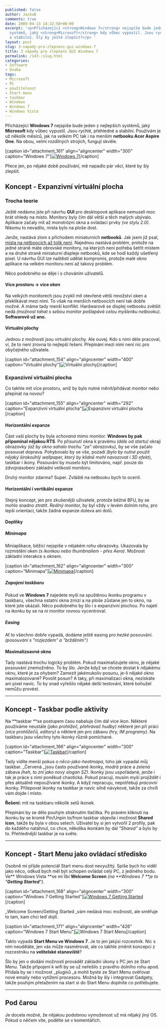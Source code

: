 ```yaml
---
published: false
author: JackuB
comments: true
date: 2009-04-13 14:32:50+00:00
excerpt: '<p>Přicházející <strong>Windows 7</strong> nejspíše bude jeden z nejlepších
  systémů, jaký <strong>Microsoft</strong> kdy vůbec vypustil. Jsou rychlé, přehledné
  a stabilní. Šly by ještě zlepšit?</p> '
layout: post
slug: 3-napady-pro-zlepseni-gui-windows-7
title: 3 nápady pro zlepšení GUI Windows 7
permalink: /143-:slug.html
categories:
- Software
- Úvaha
tags:
- Microsoft
- PC
- použitelnost
- Start menu
- taskbar
- Windows
- Windows 7
- Windows Vista
---
```


Přicházející **Windows 7** nejspíše bude jeden z nejlepších systémů, jaký **Microsoft** kdy vůbec vypustil. Jsou rychlé, přehledné a stabilní. Používám je už několik měsíců, jak na _velkém_ PC tak i na menším **netbooku Acer Aspire One**. Na obou, velmi rozdílných strojích, fungují skvěle.



[caption id="attachment_161" align="aligncenter" width="300" caption="Windows 7"][![Windows 7](/uploads/2009/04/windows7-300x240.jpg)](/uploads/2009/04/windows7.jpg)[/caption]



Přece jen, po nějaké době používání, mě napadlo pár věcí, které by šly zlepšit.





## Koncept - Expanzivní virtuální plocha




### Trocha teorie




Ještě nedávno jste při návrhu **GUI** pro desktopové aplikace nemuseli moc brát ohledy na místo. Monitory byly čím dál větší a těch malých ubývalo. Aplikace začaly mít až monstrózní okna a ovládací prvky _(ve stylu 2.0)_. Nikomu to nevadilo, místa bylo na ploše dost.

Jenže, nastává zlom s příchodem miniaturních **netbooků**. Jak jsem již psal, [místa na netboocích až tolik není](http://jedenbod.cz/56-office-2007-acer-aspire-one.html). Najednou nastává problém, protože na jedné straně máte obrovské monitory, na kterých není potřeba šetřit místem a na druhé straně miniaturní displeje netbooků, kde se hodí každý ušetřený pixel. U návrhu GUI lze naštěstí udělat kompromis, protože malé okno aplikace na velkém monitoru není až takový problém.





Něco podobného se děje i s chováním uživatelů.





#### Více prostoru -> více oken




Na velkých monitorech jsou zvyklí mít otevřené větší množství oken a překlikávat mezi nimi. To však na menších netboocích není tak dobře možné. A máme tady menší konflikt. Hardwarově se displej netbooku zvětšit nedá _(možnost tahat s sebou monitor pošlapává celou myšlenku netbooku)_. **Softwarově už ano.**





#### Virtuální plochy




Jednou z možností jsou virtuální plochy. Ale ouvej. Kdo s nimi déle pracoval, ví, že to není zrovna to nejlepší řešení. Přepínání mezi nimi není nic pro obyčejného uživatele.



[caption id="attachment_154" align="aligncenter" width="400" caption="Virtuální plochy"]![Virtuální plochy](/uploads/2009/04/virtualni-plochy.jpg)[/caption]



### Expanzivní virtuální plocha




Co takhle mít více prostoru, aniž by bylo nutné měnit/přidávat monitor nebo přepínat na _novou_?



[caption id="attachment_155" align="aligncenter" width="292" caption="Expanzivní virtuální plocha"]![Expanzivní virtuální plocha](/uploads/2009/04/exp-virt-plocha1.jpg)[/caption]



#### Horizontální expanze




Část vaší plochy by byla _schovaná_ mimo monitor. **Windows by pak připomínal nějakou RTS**. Po přisunutí okna k pravému _(dále od startu)_ okraji obrazovky _(až by okno sahalo trochu "za" obrazovku)_, by se vše začalo posouvat doprava. Pohybovalo by se vše, pozadí _(bylo by nutné použít nějaký širokoúhlý wallpaper, který by klidně mohl navozovat i 3D efekt)_, taskbar i ikony. Posouvání by muselo být limitováno, např. pouze do zdvojnásobení základní velikosti monitoru.

Druhý monitor zdarma? Super. Zvláště na netbooku bych to ocenil.





#### Horizontální i vertikální expanze




Stejný koncept, jen pro zkušenější uživatele, protože běžné BFU, by se mohlo snadno _ztratit_. _Reálný_ monitor, by byl vždy v levém dolním rohu, pro lepší orientaci, takže žádná expanze doleva ani dolů.





#### Doplňky




##### Minimapa




Miniaplikace, běžící nejspíše v nějakém rohu obrazovky. Ukazovala by rozmístění oken _(s ikonkou nebo thumbnailem - přes Aero)_. Možnost základní interakce s oknem.



[caption id="attachment_162" align="aligncenter" width="300" caption="Minimapa"][![Minimapa](/uploads/2009/04/exp-virt-plocha-minimapa-300x240.jpg)](/uploads/2009/04/exp-virt-plocha-minimapa.jpg)[/caption]



##### Zapojení taskbaru




Pokud ve **Windows 7** najedete myší na spuštěnou ikonku programu v taskbaru, všechna ostatní okna zmizí a na ploše zůstane jen to okno, na které jste ukázali. Něco podobného by šlo i s expanzivní plochou. Po najetí na ikonku by se na ní monitor rovnou vycentroval.





##### Easing




Ať to všechno dobře vypadá, dodáme ještě easing pro _hezké_ posouvání. _(posouvání s "rozjezdem" a "bržděním")_





#### Maximalizoavné okno




Tady nastává trochu logický problém. Pokud maximalizujete okno, je nějaké posouvání znemožněno. To by šlo. Jenže když se chcete dostat k nějakému oknu, které je za ohybem? Zamezit jakémukoliv posunu, je-li nějaké okno maximalozované? Povolit posun? A taky, při maximalizaci okna, nezískáte ani pixel navíc. To by snad vyřešilo nějaké delší testování, které bohužel nemůžu provést.





* * *





## Koncept - Taskbar podle aktivity




Na **taskbar **se postupem času nabaluje čím dál více ikon. Některé používáme neustále _(jako prohlížeč, přehrávač hudby)_ některé jen při práci _(více prohlížečů, editory)_ a některé jen pro zábavu _(hry, IM programy)_. Na taskbaru jsou všechny tyto ikonky různě pomíchané.



[caption id="attachment_166" align="aligncenter" width="300" caption="Taskbar"][![Taskbar](/uploads/2009/04/heatmap-taskbar-300x23.jpg)](/uploads/2009/04/heatmap-taskbar.jpg)[/caption]



Tady vidíte menší pokus o _něco-jako-heatmapa_, toho jak vypadal můj taskbar. _Červená _jsou často používané ikonky, _modrá_ práce a _zelená_ zábava _(heh, to zní jako nový slogan SZ)_. Ikonky jsou uspořádané, jenže i tak je práce s nimi poněkud chaotická. Pokud pracuji, musím myší projíždět i přes aktuálně nepoužívané ikonky. A když nepracuju, nepotřebuji _pracovní_ ikonky. Přilepovat ikonky na taskbar je navíc silně návykové, takže za chvíli vám dojde i místo.





**Řešení:** mít na taskbaru několik setů ikonek.

Přepínání by se dělo pouhým stisknutím tlačítka. Po pravém kliknutí na ikonku by se kromě Pin/Unpin to/from taskbar objevila i možnost **Shared icon**, takže by byla v obou setech. Uživatel by si jen vytvořil 2 profily, pak do každého natáhnul, co chce, několika ikonkám by dal _"Shared"_ a bylo by to. Přehlednější taskbar je na světe.





* * *





## Koncept - Start Menu jako ovládací středisko




Osobně mi příjde potenciál Start menu dost nevyužitý. Spíše bych ho viděl jako něco, odkud bych měl být schopen ovládat celý PC, z jediného bodu. Ve** Windows Vista **se mi líbí **Welcome Screen** _(na **Windows 7 **je to "**Getting Started**")_.



[caption id="attachment_168" align="aligncenter" width="300" caption="Windows 7 Getting Started"][![Windows 7 Getting Started](/uploads/2009/04/getting-started-300x240.jpg)](/uploads/2009/04/getting-started.jpg)[/caption]



_Welcome Screen/Getting Started _vám nedává moc možností, ale směřuje to tam, kam chci teď dojít.



[caption id="attachment_171" align="aligncenter" width="426" caption="Windows 7 Start Menu"]![Windows 7 Start Menu](/uploads/2009/04/start-menu.jpg)[/caption]



Takto vypadá **Start Menu ve Windows 7**. Je to jen jakýsi rozcestník. Nic s ním neuděláte, jen vás může nasměrovat, ale co takhle změnit koncepci z rozcestníku na **velitelské stanoviště**?





Šlo by jen o dodání možnosti provádět základní úkony s PC jen ze Start Menu. Takže připojení k wifi by se už neřešilo z pravého dolního rohu apod. Přidala by se i možnost _pluginů _a mohli byste ze Start Menu ověřovat nové emaily nebo vytížení procesoru. Možná by šly i integrovat Gadgety, takže pouhým přetažením na start si do Start Menu doplníte co potřebujete.





* * *




## Pod čarou




Je docela možné, že nějakou podobnou vymoženost už má nějaký jiný OS. Pokud o něčem víte, podělte se v komentářích.



